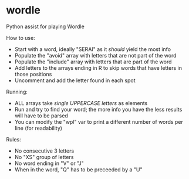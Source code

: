 # wordle
Python assist for playing Wordle

How to use:
  
- Start with a word, ideally "SERAI" as it _should_ yield the most info
- Populate the "avoid" array with letters that are not part of the word
- Populate the "include" array with letters that are part of the word
- Add letters to the arrays ending in R to skip words that have letters in those positions
- Uncomment and add the letter found in each spot  

Running:
- ALL arrays take *single UPPERCASE letters* as elements
- Run and try to find your word; the more info you have the less results will have to be parsed
- You can modify the "wpl" var to print a different number of words per line (for readability)

Rules:  
- No consecutive 3 letters
- No "XS" group of letters
- No word ending in "V" or "J"
- When in the word, "Q" has to be preceeded by a "U"
